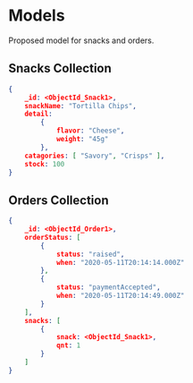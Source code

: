# Models

Proposed model for snacks and orders.

## Snacks Collection

```json
{
    _id: <ObjectId_Snack1>,
    snackName: "Tortilla Chips",
    detail: 
        {
            flavor: "Cheese",
            weight: "45g"
        },
    catagories: [ "Savory", "Crisps" ],
    stock: 100
}
```

## Orders Collection

```json
{
    _id: <ObjectId_Order1>,
    orderStatus: [
        {
            status: "raised",
            when: "2020-05-11T20:14:14.000Z"
        },
        {
            status: "paymentAccepted",
            when: "2020-05-11T20:14:49.000Z"
        }
    ],
    snacks: [
        {
            snack: <ObjectId_Snack1>,
            qnt: 1
        }
    ]
}
```
